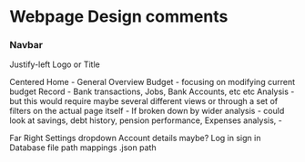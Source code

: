 # Webpage Design comments

### Navbar
Justify-left
Logo or Title


Centered
Home - General Overview
Budget - focusing on modifying current budget
Record - Bank transactions, Jobs, Bank Accounts, etc etc 
Analysis - but this would require maybe several different views or through a set of filters on the actual page itself
	 - If broken down by wider analysis - could look at savings, debt history, pension performance, Expenses analysis,
	 -

Far Right 
Settings dropdown
Account details maybe? Log in sign in
Database file path 
mappings .json path
